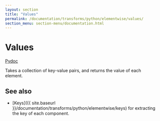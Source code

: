 ```yaml
---
layout: section
title: "Values"
permalink: /documentation/transforms/python/elementwise/values/
section_menu: section-menu/documentation.html
---
```

<!--
Licensed under the Apache License, Version 2.0 (the "License");
you may not use this file except in compliance with the License.
You may obtain a copy of the License at

http://www.apache.org/licenses/LICENSE-2.0

Unless required by applicable law or agreed to in writing, software
distributed under the License is distributed on an "AS IS" BASIS,
WITHOUT WARRANTIES OR CONDITIONS OF ANY KIND, either express or implied.
See the License for the specific language governing permissions and
limitations under the License.
-->

# Values
[Pydoc](https://beam.apache.org/releases/pydoc/current/apache_beam.transforms.util.html#apache_beam.transforms.util.Values)

Takes a collection of key-value pairs, and returns the value of each element.

## See also
* [Keys]({{ site.baseurl }}/documentation/transforms/python/elementwise/keys) for extracting the key of each component.